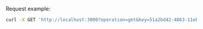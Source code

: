 Request example:
```bash
curl -X GET 'http://localhost:3000?operation=get&key=51a2bd42-4863-11eb-b378-0242ac230002&value=5.5'
```